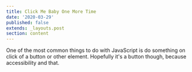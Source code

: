 ```yaml
---
title: Click Me Baby One More Time
date: '2020-03-29'
published: false
extends: _layouts.post
section: content
---
```

One of the most common things to do with JavaScript is do something on click of a button or other element. Hopefully it's a button though, because accessibility and that.